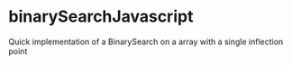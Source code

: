 # binarySearchJavascript
Quick implementation of a BinarySearch on a array with a single inflection point
